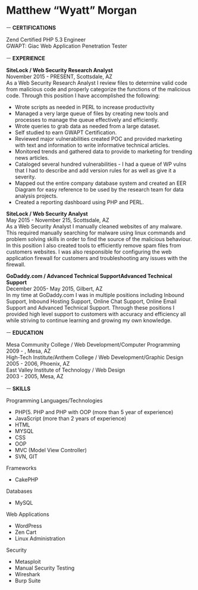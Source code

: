 # Matthew “Wyatt” Morgan

ㅡ
**CERTIFICATIONS**

Zend Certified PHP 5.3 Engineer   
GWAPT: Giac Web Application Penetration Tester

ㅡ
**EXPERIENCE**

**SiteLock / Web Security Research Analyst**  
November 2015 - PRESENT,  Scottsdale, AZ  
As a Web Security Research Analyst I review files to determine valid code from malicious code and properly categorize the functions of the malicious code. Through this position I have accomplished the following:   
- Wrote scripts as needed in PERL to increase productivity  
- Managed a very large queue of files by creating new tools and processes to manage the queue effectively and efficiently.  
- Wrote queries to grab data as needed from a large dataset.  
- Self studied to earn GWAPT Certification.  
- Reviewed major vulnerabilities created POC and provided marketing with text and information to write informative technical articles.   
- Monitored trends and gathered data to provide to marketing for trending news articles.  
- Cataloged several hundred vulnerabilities - I had a queue of WP vulns that I had to describe and add version rules for as well as give it a severity.  
- Mapped out the entire company database system and created an EER Diagram for easy reference to be used by the research team for data analysis projects.  
- Created a reporting dashboard using PHP and PERL.  
  
**SiteLock / Web Security Analyst**  
May 2015 - November 215, Scottsdale, AZ  
As a Web Security Analyst I manually cleaned websites of any malware. This required manually searching for malware using linux commands and problem solving skills in order to find the source of the malicious behaviour.  In this position I also created tools to efficiently remove spam files from customers websites. I was also responsible for configuring the web application firewall for customers and troubleshooting any issues with the firewall.  

**GoDaddy.com / Advanced Technical SupportAdvanced Technical Support**  
December 2005- May 2015, Gilbert, AZ  
In my time at GoDaddy.com I was in multiple positions including Inbound Support, Inbound Hosting Support, Online Chat Support, Online Email Support and Advanced Technical Support. Through these positions I provided high level support to customers with accuracy and efficiency all while striving to continue learning and growing my own knowledge.  
  
ㅡ
**EDUCATION**

Mesa Community College / Web Development/Computer Programming  
2009 - , Mesa, AZ  
High-Tech Institute/Anthem College / Web Development/Graphic Design  
2005 - 2006, Phoenix, AZ  
East Valley Institute of Technology / Web Design  
2003 - 2005, Mesa, AZ  
  
ㅡ
**SKILLS**

Programming Languages/Technologies  
- PHP(5. PHP and PHP with OOP (more than 5 year of experience) 
- JavaScript (more than 2 years of experience) 
- HTML 
- MYSQL  
- CSS   
- OOP
- MVC (Model View Controller) 
- SVN, GIT

Frameworks  
- CakePHP

Databases  
- MySQL

Web Applications
- WordPress
- Zen Cart
- Linux Administration

Security
- Metasploit
- Manual Security Testing
- Wireshark
- Burp Suite
